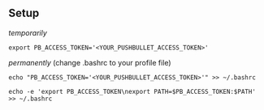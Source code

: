 ## Setup

_temporarily_

`export PB_ACCESS_TOKEN='<YOUR_PUSHBULLET_ACCESS_TOKEN>'`

_permanently_ (change .bashrc to your profile file)

`echo "PB_ACCESS_TOKEN='<YOUR_PUSHBULLET_ACCESS_TOKEN>'" >> ~/.bashrc`

`echo -e 'export PB_ACCESS_TOKEN\nexport PATH=$PB_ACCESS_TOKEN:$PATH' >> ~/.bashrc`
